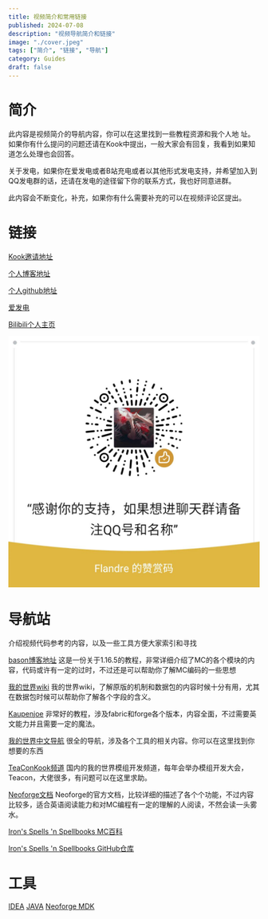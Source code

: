 ```yaml
---
title: 视频简介和常用链接
published: 2024-07-08
description: "视频导航简介和链接"
image: "./cover.jpeg"
tags: ["简介", "链接", "导航"]
category: Guides
draft: false
---
```


# 简介

此内容是视频简介的导航内容，你可以在这里找到一些教程资源和我个人地
址。如果你有什么提问的问题还请在Kook中提出，一般大家会有回复，我看到如果知道怎么处理也会回答。

关于发电，如果你在爱发电或者B站充电或者以其他形式发电支持，并希望加入到QQ发电群的话，还请在发电的途径留下你的联系方式，我也好同意进群。

此内容会不断变化，补充，如果你有什么需要补充的可以在视频评论区提出。

# 链接

[Kook邀请地址](https://kook.top/qVjevH)

[个人博客地址](https://fuwari-ald.pages.dev)

[个人github地址](https://github.com/flandre923)

[爱发电](https://afdian.com/a/flandre923)

[Bilibili个人主页](https://space.bilibili.com/4550069)


![WeChatPay](./WeChatPay.jpg "WeChatPay Code")


# 导航站

介绍视频代码参考的内容，以及一些工具方便大家索引和寻找


[bason博客地址](https://boson.v2mcdev.com/introducation/intro.html)  这是一份关于1.16.5的教程，非常详细介绍了MC的各个模块的内容，代码或许有一定的过时，不过还是可以帮助你了解MC编码的一些思想

[我的世界wiki](https://zh.minecraft.wiki/) 我的世界wiki，了解原版的机制和数据包的内容时候十分有用，尤其在数据包时候可以帮助你了解各个字段的含义。

[Kaupenjoe](https://www.youtube.com/@ModdingByKaupenjoe) 非常好的教程，涉及fabric和forge各个版本，内容全面，不过需要英文能力并且需要一定的魔法。

[我的世界中文导航](https://github.com/mouse0w0/MinecraftDeveloperGuide) 很全的导航，涉及各个工具的相关内容。你可以在这里找到你想要的东西

[TeaConKook频道](https://kaihei.co/HyypQI) 国内的我的世界模组开发频道，每年会举办模组开发大会，Teacon，大佬很多，有问题可以在这里求助。

[Neoforge文档](https://docs.neoforged.net/) Neoforge的官方文档，比较详细的描述了各个个功能，不过内容比较多，适合英语阅读能力和对MC编程有一定的理解的人阅读，不然会读一头雾水。

[Iron's Spells 'n Spellbooks MC百科](https://www.mcmod.cn/class/10175.html)

[Iron's Spells 'n Spellbooks GitHub仓库](https://github.com/iron431/Irons-Spells-n-Spellbooks)
# 工具

[IDEA](https://www.jetbrains.com/zh-cn/idea/)
[JAVA](https://adoptium.net/)
[Neoforge MDK](NeoForge:https://neoforged.net/)